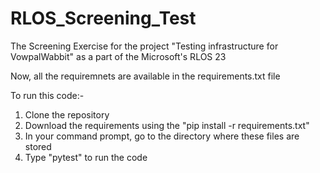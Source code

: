 # RLOS_Screening_Test
The Screening Exercise for the project "Testing infrastructure for VowpalWabbit" as a part of the Microsoft's RLOS 23


Now, all the requiremnets are available in the requirements.txt file 

To run this code:- 
1) Clone the repository
2) Download the requirements using the "pip install -r requirements.txt"
3) In your command prompt, go to the directory where these files are stored
4) Type "pytest" to run the code
